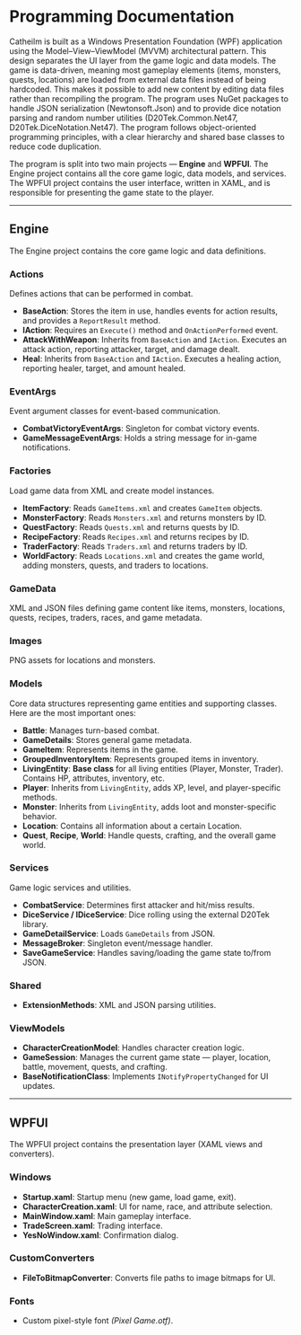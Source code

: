 # Programming Documentation
Catheilm is built as a Windows Presentation Foundation (WPF) application using the Model–View–ViewModel (MVVM) architectural pattern. This design separates the UI layer from the game logic and data models. The game is data-driven, meaning most gameplay elements (items, monsters, quests, locations) are loaded from external data files instead of being hardcoded. This makes it possible to add new content by editing data files rather than recompiling the program. The program uses NuGet packages to handle JSON serialization (Newtonsoft.Json) and to provide dice notation parsing and random number utilities (D20Tek.Common.Net47, D20Tek.DiceNotation.Net47). The program follows object-oriented programming principles, with a clear hierarchy and shared base classes to reduce code duplication.

The program is split into two main projects — **Engine** and **WPFUI**. The Engine project contains all the core game logic, data models, and services. The WPFUI project contains the user interface, written in XAML, and is responsible for presenting the game state to the player. 

---

## **Engine**  
The Engine project contains the core game logic and data definitions.  

### **Actions**  
Defines actions that can be performed in combat.  

- **BaseAction**: Stores the item in use, handles events for action results, and provides a `ReportResult` method.  
- **IAction**: Requires an `Execute()` method and `OnActionPerformed` event.  
- **AttackWithWeapon**: Inherits from `BaseAction` and `IAction`. Executes an attack action, reporting attacker, target, and damage dealt.  
- **Heal**: Inherits from `BaseAction` and `IAction`. Executes a healing action, reporting healer, target, and amount healed.  

### **EventArgs**  
Event argument classes for event-based communication.  

- **CombatVictoryEventArgs**: Singleton for combat victory events.  
- **GameMessageEventArgs**: Holds a string message for in-game notifications.  

### **Factories**  
Load game data from XML and create model instances.  

- **ItemFactory**: Reads `GameItems.xml` and creates `GameItem` objects.  
- **MonsterFactory**: Reads `Monsters.xml` and returns monsters by ID.  
- **QuestFactory**: Reads `Quests.xml` and returns quests by ID.  
- **RecipeFactory**: Reads `Recipes.xml` and returns recipes by ID.  
- **TraderFactory**: Reads `Traders.xml` and returns traders by ID.  
- **WorldFactory**: Reads `Locations.xml` and creates the game world, adding monsters, quests, and traders to locations.  

### **GameData**  
XML and JSON files defining game content like items, monsters, locations, quests, recipes, traders, races, and game metadata.  

### **Images**  
PNG assets for locations and monsters.  

### **Models**  
Core data structures representing game entities and supporting classes. Here are the most important ones: 
- **Battle**: Manages turn-based combat.  
- **GameDetails**: Stores general game metadata.  
- **GameItem**: Represents items in the game.  
- **GroupedInventoryItem**: Represents grouped items in inventory.  
- **LivingEntity**: **Base class** for all living entities (Player, Monster, Trader). Contains HP, attributes, inventory, etc.  
- **Player**: Inherits from `LivingEntity`, adds XP, level, and player-specific methods.  
- **Monster**: Inherits from `LivingEntity`, adds loot and monster-specific behavior.   
- **Location**: Contains all information about a certain Location.  
- **Quest**, **Recipe**, **World**: Handle quests, crafting, and the overall game world.  

### **Services**  
Game logic services and utilities.  

- **CombatService**: Determines first attacker and hit/miss results.  
- **DiceService / IDiceService**: Dice rolling using the external D20Tek library.  
- **GameDetailService**: Loads `GameDetails` from JSON.  
- **MessageBroker**: Singleton event/message handler.  
- **SaveGameService**: Handles saving/loading the game state to/from JSON.  

### **Shared**  
- **ExtensionMethods**: XML and JSON parsing utilities.  

### **ViewModels**  
- **CharacterCreationModel**: Handles character creation logic.  
- **GameSession**: Manages the current game state — player, location, battle, movement, quests, and crafting.  
- **BaseNotificationClass**: Implements `INotifyPropertyChanged` for UI updates.  

---

## **WPFUI**  
The WPFUI project contains the presentation layer (XAML views and converters).  

### **Windows**  
- **Startup.xaml**: Startup menu (new game, load game, exit).  
- **CharacterCreation.xaml**: UI for name, race, and attribute selection.  
- **MainWindow.xaml**: Main gameplay interface.  
- **TradeScreen.xaml**: Trading interface.  
- **YesNoWindow.xaml**: Confirmation dialog.  

### **CustomConverters**  
- **FileToBitmapConverter**: Converts file paths to image bitmaps for UI.  

### **Fonts**  
- Custom pixel-style font *(Pixel Game.otf)*.  